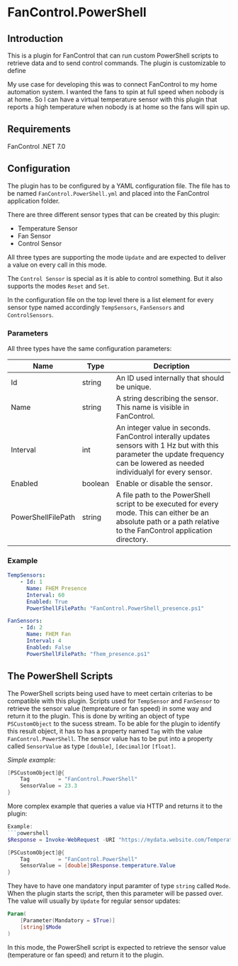 # FanControl.PowerShell

## Introduction

This is a plugin for FanControl that can run custom PowerShell scripts to retrieve data and to send control commands. The plugin is customizable to define

My use case for developing this was to connect FanControl to my home automation system. I wanted the fans to spin at full speed when nobody is at home. So I can have a virtual temperature sensor with this plugin that reports a high temperature when nobody is at home so the fans will spin up.

## Requirements

FanControl .NET 7.0


## Configuration

The plugin has to be configured by a YAML configuration file. The file has to be named `FanControl.PowerShell.yml` and placed into the FanControl application folder.

There are three different sensor types that can be created by this plugin:
* Temperature Sensor
* Fan Sensor
* Control Sensor

All three types are supporting the mode `Update` and are expected to deliver a value on every call in this mode.

The `Control Sensor` is special as it is able to control something. But it also supports the modes `Reset` and `Set`.

In the configuration file on the top level there is a list element for every sensor type named accordingly `TempSensors`, `FanSensors` and `ControlSensors`.

### Parameters
All three types have the same configuration parameters:

| Name     | Type | Decription |
| -------- | ------- | --- |
| Id  | string    | An ID used internally that should be unique. |
| Name | string     | A string describing the sensor. This name is visible in FanControl. |
| Interval    | int    | An integer value in seconds. FanControl interally updates sensors with 1 Hz but with this parameter the update frequency can be lowered as needed individualyl for every sensor. |
| Enabled | boolean | Enable or disable the sensor. |
| PowerShellFilePath | string | A file path to the PowerShell script to be executed for every mode. This can either be an absolute path or a path relative to the FanControl application directory. |




### Example

```yaml
TempSensors:
    - Id: 1
      Name: FHEM Presence
      Interval: 60
      Enabled: True
      PowerShellFilePath: "FanControl.PowerShell_presence.ps1"

FanSensors:
    - Id: 2
      Name: FHEM Fan
      Interval: 4
      Enabled: False
      PowerShellFilePath: "fhem_presence.ps1"

```

## The PowerShell Scripts

The PowerShell scripts being used have to meet certain criterias to be compatible with this plugin. Scripts used for `TempSensor` and `FanSensor` to retrieve the sensor value (tempreature or fan speed) in some way and return it to the plugin. This is done by writing an object of type `PSCustomObject` to the sucess stream. To be able for the plugin to identify this result object, it has to has a property named `Tag` with the value `FanControl.PowerShell`. The sensor value has to be put into a property called `SensorValue` as type `[double]`, `[decimal]`or `[float]`.

*Simple example:*
```powershell
[PSCustomObject]@{
    Tag         = "FanControl.PowerShell"
    SensorValue = 23.3
}
```

More complex example that queries a value via HTTP and returns it to the plugin:
```powershell
Example:
```powershell
$Response = Invoke-WebRequest -URI "https://mydata.website.com/TemperatureEndpoint" | ConvertFrom-Json

[PSCustomObject]@{
    Tag         = "FanControl.PowerShell"
    SensorValue = [double]$Response.temperature.Value
}
```

They have to have one mandatory input paramter of type `string` called `Mode`. When the plugin starts the script, then this parameter will be passed over. The value will usually by `Update` for regular sensor updates:

```powershell
Param(
    [Parameter(Mandatory = $True)]
    [string]$Mode
)
```

In this mode, the PowerShell script is expected to retrieve the sensor value (temperature or fan speed) and return it to the plugin. 

